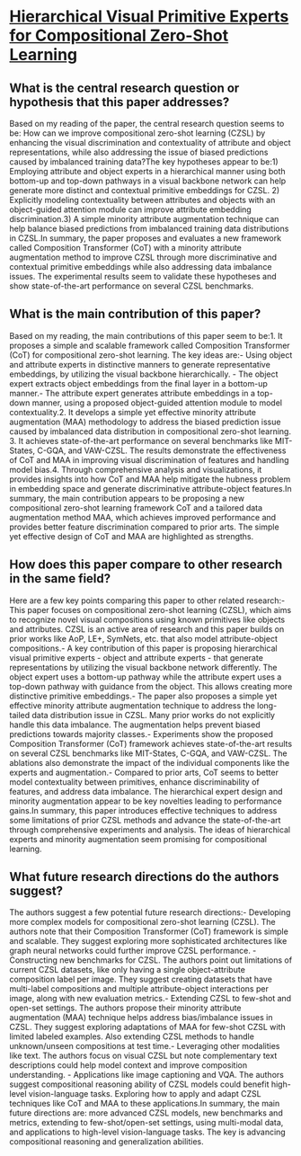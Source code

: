 # [Hierarchical Visual Primitive Experts for Compositional Zero-Shot   Learning](https://arxiv.org/abs/2308.04016)

## What is the central research question or hypothesis that this paper addresses?

Based on my reading of the paper, the central research question seems to be: How can we improve compositional zero-shot learning (CZSL) by enhancing the visual discrimination and contextuality of attribute and object representations, while also addressing the issue of biased predictions caused by imbalanced training data?The key hypotheses appear to be:1) Employing attribute and object experts in a hierarchical manner using both bottom-up and top-down pathways in a visual backbone network can help generate more distinct and contextual primitive embeddings for CZSL. 2) Explicitly modeling contextuality between attributes and objects with an object-guided attention module can improve attribute embedding discrimination.3) A simple minority attribute augmentation technique can help balance biased predictions from imbalanced training data distributions in CZSL.In summary, the paper proposes and evaluates a new framework called Composition Transformer (CoT) with a minority attribute augmentation method to improve CZSL through more discriminative and contextual primitive embeddings while also addressing data imbalance issues. The experimental results seem to validate these hypotheses and show state-of-the-art performance on several CZSL benchmarks.


## What is the main contribution of this paper?

Based on my reading, the main contributions of this paper seem to be:1. It proposes a simple and scalable framework called Composition Transformer (CoT) for compositional zero-shot learning. The key ideas are:- Using object and attribute experts in distinctive manners to generate representative embeddings, by utilizing the visual backbone hierarchically. - The object expert extracts object embeddings from the final layer in a bottom-up manner.- The attribute expert generates attribute embeddings in a top-down manner, using a proposed object-guided attention module to model contextuality.2. It develops a simple yet effective minority attribute augmentation (MAA) methodology to address the biased prediction issue caused by imbalanced data distribution in compositional zero-shot learning. 3. It achieves state-of-the-art performance on several benchmarks like MIT-States, C-GQA, and VAW-CZSL. The results demonstrate the effectiveness of CoT and MAA in improving visual discrimination of features and handling model bias.4. Through comprehensive analysis and visualizations, it provides insights into how CoT and MAA help mitigate the hubness problem in embedding space and generate discriminative attribute-object features.In summary, the main contribution appears to be proposing a new compositional zero-shot learning framework CoT and a tailored data augmentation method MAA, which achieves improved performance and provides better feature discrimination compared to prior arts. The simple yet effective design of CoT and MAA are highlighted as strengths.


## How does this paper compare to other research in the same field?

Here are a few key points comparing this paper to other related research:- This paper focuses on compositional zero-shot learning (CZSL), which aims to recognize novel visual compositions using known primitives like objects and attributes. CZSL is an active area of research and this paper builds on prior works like AoP, LE+, SymNets, etc. that also model attribute-object compositions.- A key contribution of this paper is proposing hierarchical visual primitive experts - object and attribute experts - that generate representations by utilizing the visual backbone network differently. The object expert uses a bottom-up pathway while the attribute expert uses a top-down pathway with guidance from the object. This allows creating more distinctive primitive embeddings.- The paper also proposes a simple yet effective minority attribute augmentation technique to address the long-tailed data distribution issue in CZSL. Many prior works do not explicitly handle this data imbalance. The augmentation helps prevent biased predictions towards majority classes.- Experiments show the proposed Composition Transformer (CoT) framework achieves state-of-the-art results on several CZSL benchmarks like MIT-States, C-GQA, and VAW-CZSL. The ablations also demonstrate the impact of the individual components like the experts and augmentation.- Compared to prior arts, CoT seems to better model contextuality between primitives, enhance discriminability of features, and address data imbalance. The hierarchical expert design and minority augmentation appear to be key novelties leading to performance gains.In summary, this paper introduces effective techniques to address some limitations of prior CZSL methods and advance the state-of-the-art through comprehensive experiments and analysis. The ideas of hierarchical experts and minority augmentation seem promising for compositional learning.


## What future research directions do the authors suggest?

The authors suggest a few potential future research directions:- Developing more complex models for compositional zero-shot learning (CZSL). The authors note that their Composition Transformer (CoT) framework is simple and scalable. They suggest exploring more sophisticated architectures like graph neural networks could further improve CZSL performance. - Constructing new benchmarks for CZSL. The authors point out limitations of current CZSL datasets, like only having a single object-attribute composition label per image. They suggest creating datasets that have multi-label compositions and multiple attribute-object interactions per image, along with new evaluation metrics.- Extending CZSL to few-shot and open-set settings. The authors propose their minority attribute augmentation (MAA) technique helps address bias/imbalance issues in CZSL. They suggest exploring adaptations of MAA for few-shot CZSL with limited labeled examples. Also extending CZSL methods to handle unknown/unseen compositions at test time.- Leveraging other modalities like text. The authors focus on visual CZSL but note complementary text descriptions could help model context and improve composition understanding. - Applications like image captioning and VQA. The authors suggest compositional reasoning ability of CZSL models could benefit high-level vision-language tasks. Exploring how to apply and adapt CZSL techniques like CoT and MAA to these applications.In summary, the main future directions are: more advanced CZSL models, new benchmarks and metrics, extending to few-shot/open-set settings, using multi-modal data, and applications to high-level vision-language tasks. The key is advancing compositional reasoning and generalization abilities.
